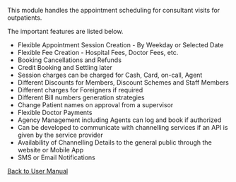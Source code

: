 This module handles the appointment scheduling for consultant visits for outpatients.

The important features are listed below.
* Flexible Appointment Session Creation - By Weekday or Selected Date
* Flexible Fee Creation - Hospital Fees, Doctor Fees, etc.
* Booking Cancellations and Refunds
* Credit Booking and Settling later
* Session charges can be charged for Cash, Card, on-call, Agent 
* Different Discounts for Members, Discount Schemes and Staff Members
* Different charges for Foreigners if required
* Different Bill numbers generation strategies
* Change Patient names on approval from a supervisor
* Flexible Doctor Payments
* Agency Management including Agents can log and book if authorized
* Can be developed to communicate with channelling services if an API is given by the service provider
* Availability of Channelling Details to the general public through the website or Mobile App
* SMS or Email Notifications


[Back to User Manual](https://github.com/hmislk/hmis/wiki/User-Manual)